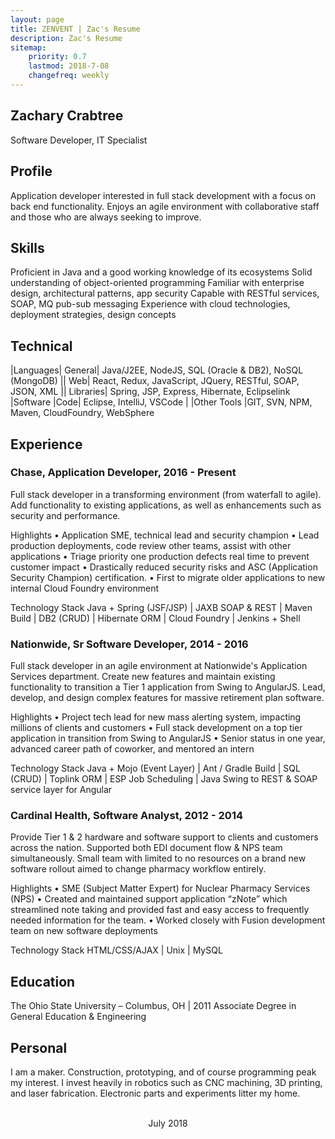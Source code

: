 ```yaml
---
layout: page
title: ZENVENT | Zac's Resume
description: Zac's Resume
sitemap:
    priority: 0.7
    lastmod: 2018-7-08
    changefreq: weekly
---
```

## Zachary Crabtree		
Software Developer, IT Specialist

## Profile	
Application developer interested in full stack development with a focus on back end functionality.  Enjoys an agile environment with collaborative staff and those who are always seeking to improve.

## Skills
Proficient in Java and a good working knowledge of its ecosystems
Solid understanding of object-oriented programming
Familiar with enterprise design, architectural patterns, app security
Capable with RESTful services, SOAP, MQ pub-sub messaging
Experience with cloud technologies, deployment strategies, design concepts

## Technical

|Languages|     General|    Java/J2EE, NodeJS, SQL (Oracle & DB2), NoSQL (MongoDB)
|| 	            Web|        React, Redux, JavaScript, JQuery, RESTful, SOAP, JSON, XML
||              Libraries|  Spring, JSP, Express, Hibernate, Eclipselink
|Software	|Code|	Eclipse, IntelliJ, VSCode
|	|Other Tools	|GIT, SVN, NPM, Maven, CloudFoundry, WebSphere

## Experience
### Chase, Application Developer, 2016 - Present
Full stack developer in a transforming environment (from waterfall to agile). Add functionality to existing applications, as well as enhancements such as security and performance. 

Highlights
•	Application SME, technical lead and security champion
•	Lead production deployments, code review other teams, assist with other applications
•	Triage priority one production defects real time to prevent customer impact
•	Drastically reduced security risks and ASC (Application Security Champion) certification.
•	First to migrate older applications to new internal Cloud Foundry environment 

Technology Stack
Java + Spring (JSF/JSP) | JAXB SOAP & REST | Maven Build | DB2 (CRUD) | Hibernate ORM | Cloud Foundry | Jenkins + Shell


### Nationwide, Sr Software Developer, 2014 - 2016
Full stack developer in an agile environment at Nationwide's Application Services department. Create new features and maintain existing functionality to transition a Tier 1 application from Swing to AngularJS. Lead, develop, and design complex features for massive retirement plan software.

Highlights
•	Project tech lead for new mass alerting system, impacting millions of clients and customers
•	Full stack development on a top tier application in transition from Swing to AngularJS
•	Senior status in one year, advanced career path of coworker, and mentored an intern

Technology Stack
Java + Mojo (Event Layer) | Ant / Gradle Build | SQL (CRUD) | Toplink ORM | ESP Job Scheduling | Java Swing to REST & SOAP service layer for Angular

### Cardinal Health, Software Analyst, 2012 - 2014
Provide Tier 1 & 2 hardware and software support to clients and customers across the nation. Supported both EDI document flow & NPS team simultaneously. Small team with limited to no resources on a brand new software rollout aimed to change pharmacy workflow entirely.

Highlights
•	SME (Subject Matter Expert) for Nuclear Pharmacy Services (NPS)
•	Created and maintained support application “zNote” which streamlined note taking and provided fast and easy access to frequently needed information for the team.
•	Worked closely with Fusion development team on new software deployments

Technology Stack
HTML/CSS/AJAX | Unix | MySQL

## Education
The Ohio State University – Columbus, OH | 2011
Associate Degree in General Education & Engineering

## Personal
I am a maker. Construction, prototyping, and of course programming peak my interest. I invest heavily in robotics such as CNC machining, 3D printing, and laser fabrication. Electronic parts and experiments litter my home.

<header class="major">
    <br>
    <span class="date">July 2018</span>
</header>

<div class="followMe">
<a href="https://drive.google.com/file/d/1uGQvDnZndNfD3_7N_09QhevPgaaB-jfR/view?usp=drivesdk" class="icon fa-download fa-5x" rel="nofollow"></a>
</div>